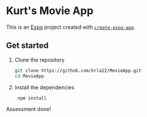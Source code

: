 # Kurt's Movie App

This is an [Expo](https://expo.dev) project created with [`create-expo-app`](https://www.npmjs.com/package/create-expo-app).

## Get started

1. Clone the repository

   ```bash
   git clone https://github.com/krla22/MovieApp.git
   cd MovieApp
   ```

2. Install the dependencies

   ```bash
    npm install
   ```

Assessment done!

